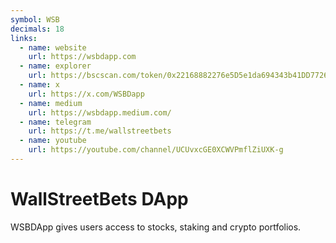 ```yaml
---
symbol: WSB
decimals: 18
links:
  - name: website
    url: https://wsbdapp.com
  - name: explorer
    url: https://bscscan.com/token/0x22168882276e5D5e1da694343b41DD7726eeb288
  - name: x
    url: https://x.com/WSBDapp
  - name: medium
    url: https://wsbdapp.medium.com/
  - name: telegram
    url: https://t.me/wallstreetbets
  - name: youtube
    url: https://youtube.com/channel/UCUvxcGE0XCWVPmflZiUXK-g
---
```


# WallStreetBets DApp

WSBDApp gives users access to stocks, staking and crypto portfolios.
